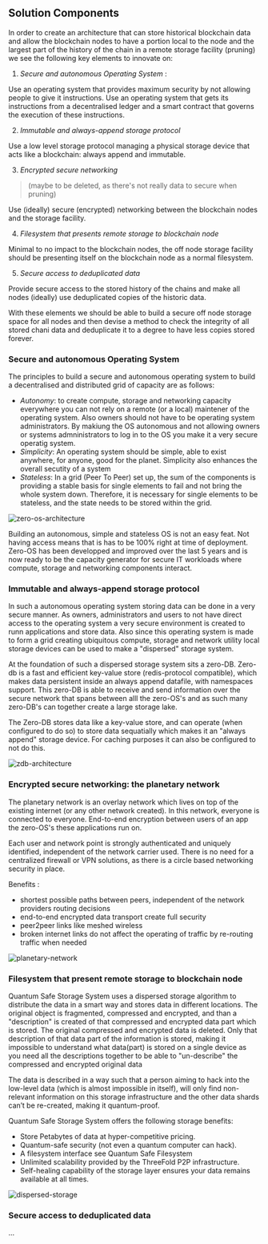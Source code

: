 ## Solution Components

In order to create an architecture that can store historical blockchain data and allow the blockchain nodes to have a portion local to the node and the largest part of the history of the chain in a remote storage facility (pruning) we see the following key elements to innovate on:

1. *Secure and autonomous Operating System* : 

Use an operating system that provides maximum security by not allowing people to give it instructions.  Use an operating system that gets its instructions from a decentralised ledger and a smart contract that governs the execution of these instructions.

2. *Immutable and always-append storage protocol*

Use a low level storage protocol managing a physical storage device that acts like a blockchain: always append and immutable.

3. *Encrypted secure networking*

> (maybe to be deleted, as there's not really data to secure when pruning)

Use (ideally) secure (encrypted) networking between the blockchain nodes and the storage facility.

4. *Filesystem that presents remote storage to blockchain node*

Minimal to no impact to the blockchain nodes, the off node storage facility should be presenting itself on the blockchain node as a normal filesystem.

5. *Secure access to deduplicated data*

Provide secure access to the stored history of the chains and make all nodes (ideally) use deduplicated copies of the historic data.

With these elements we should be able to build a secure off node storage space for all nodes and then devise a method to check the integrity of all stored chani data and deduplicate it to a degree to have less copies stored forever.

### Secure and autonomous Operating System

The principles to build a secure and autonomous operating system to build a decentralised and distributed grid of capacity are as follows:

- *Autonomy*: to create compute, storage and networking capacity everywhere you can not rely on a remote (or a local) maintener of the operating system. Also owners should not have to be operating system administrators.  By makiung the OS autonomous and not allowing owners or systems admninistrators to log in to the OS you make it a very secure operatig system.
- *Simplicity*: An operating system should be simple, able to exist anywhere, for anyone, good for the planet.  Simplicity also enhances the overall secutity of a system 
- *Stateless*: In a grid (Peer To Peer) set up, the sum of the components is providing a stable basis for single elements to fail and not bring the whole system down. Therefore, it is necessary for single elements to be stateless, and the state needs to be stored within the grid.  

![zero-os-architecture](./img/threefold__zero_os_overview.jpg)

Building an autonomous, simple and stateless OS is not an easy feat.  Not having access means that is has to be 100% right at time of deployment.  Zero-OS has been developped and improved over the last 5 years and is now ready to be the capacity generator for secure IT workloads where compute, storage and networking components interact.

### Immutable and always-append storage protocol

In such a autonomous operating system storing data can be done in a very secure manner.  As owners, administrators and users to not have direct access to the operating system a very secure environment is created to runn applications and store data.  Also since this operating system is made to form a grid creating ubiquitous compute, storage and network utility local storage devices can be used to make a "dispersed" storage system.

At the foundation of such a dispersed storage system sits a zero-DB.
Zero-db is a fast and efficient key-value store (redis-protocol compatible), which makes data persistent inside an always append datafile, with namespaces support.  This zero-DB is able to receive and send information over the secure network that spans between alll the zero-OS's and as such many zero-DB's can together create a large storage lake.

The Zero-DB stores data like a key-value store, and can operate (when configured to do so) to store data sequatially which makes it an "always append" storage device.  For caching purposes it can also be configured to not do this.

![zdb-architecture](./img/threefold__zdb_arch.jpg)

### Encrypted secure networking: the planetary network

The planetary network is an overlay network which lives on top of the existing internet (or any other network created). In this network, everyone is connected to everyone. End-to-end encryption between users of an app the zero-OS's these applications run on.

Each user and network point is strongly authenticated and uniquely identified, independent of the network carrier used. There is no need for a centralized firewall or VPN solutions, as there is a circle based networking security in place.

Benefits :
- shortest possible paths between peers, independent of the network providers routing decisions
- end-to-end encrypted data transport create full security
- peer2peer links like meshed wireless
- broken internet links do not affect the operating of traffic by re-routing traffic when needed

![planetary-network](./img/threefold__planet_net_.jpg)

### Filesystem that present remote storage to blockchain node

Quantum Safe Storage System uses a dispersed storage algorithm to distribute the data in a smart way and stores data in different locations. The original object is fragmented, compressed and encrypted, and than a "description" is created of that compressed and encrypted data part which is stored. The original compressed and encrypted data is deleted.  Only that description of that data part  of the information is stored, making it impossible to understand what data(part) is stored on a single device as you need all the descriptions together to be able to "un-describe" the compressed and encrypted original data

The data is described in a way such that a person aiming to hack into the low-level data (which is almost impossible in itself), will only find non-relevant information on this storage infrastructure and the other data shards can’t be re-created, making it quantum-proof.

Quantum Safe Storage System offers the following storage benefits:

- Store Petabytes of data at hyper-competitive pricing.
- Quantum-safe security (not even a quantum computer can hack).
- A filesystem interface see Quantum Safe Filesystem
- Unlimited scalability provided by the ThreeFold P2P infrastructure.
- Self-healing capability of the storage layer ensures your data remains available at all times.

![dispersed-storage](./img/threefold__zos_zstor.jpg)

### Secure access to deduplicated data

...